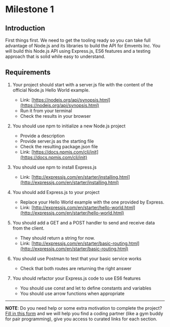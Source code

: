 # Milestone 1

## Introduction
First things first. We need to get the tooling ready so you can take full advantage of Node.js and its libraries to build the API for Emvents Inc. You will build this Node.js API using Express.js, ES6 features and a testing approach that is solid while easy to understand.

## Requirements

1. Your project  should start with a server.js file with the content of the official Node.js Hello World example.
   - Link: [https://nodejs.org/api/synopsis.html](https://nodejs.org/api/synopsis.html)
   - Run it from your terminal
   - Check the results in your browser

2. You should use npm to initialize a new Node.js project 
   - Provide a description
   - Provide server.js as the starting file
   - Check the resulting package.json file
   - Link: [https://docs.npmjs.com/cli/init](https://docs.npmjs.com/cli/init)

3. You should use npm to install Express.js
   - Link: [http://expressjs.com/en/starter/installing.html](http://expressjs.com/en/starter/installing.html)

4. You should add Express.js to your project
   - Replace your Hello World example with the one provided by Express. 
   - Link: [http://expressjs.com/en/starter/hello-world.html](http://expressjs.com/en/starter/hello-world.html)

5. You should add a GET and a POST handler to send and receive data from the client.
   - They should return a string for now.
   - Link: [http://expressjs.com/en/starter/basic-routing.html](http://expressjs.com/en/starter/basic-routing.html)

6. You should use Postman to test that your basic service works
   - Check that both routes are returning the right answer

7. You should refactor your Express.js code to use ES6 features
   - You should use const and let to define constants and variables
   - You should use arrow functions when appropriate

---

**NOTE**: Do you need help or some extra motivation to complete the project? [Fill in this form](https://microverse.typeform.com/to/Lh3CKF) and we will help you find a coding partner (like a gym buddy for pair programming), give you access to curated links for each section.
